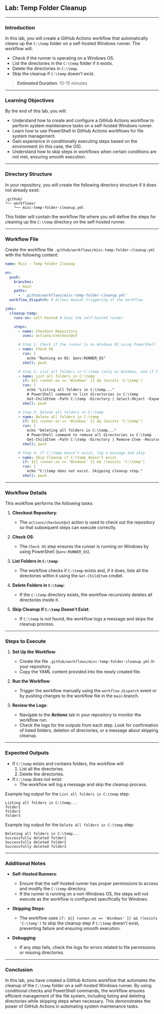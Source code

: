 ## Lab: Temp Folder Cleanup

---

### **Introduction**

In this lab, you will create a GitHub Actions workflow that automatically cleans up the `C:\temp` folder on a self-hosted Windows runner. The workflow will:

- Check if the runner is operating on a Windows OS.
- List the directories in the `C:\temp` folder if it exists.
- Delete the directories in `C:\temp`.
- Skip the cleanup if `C:\temp` doesn't exist.

> **Estimated Duration**: 10-15 minutes

---

### **Learning Objectives**

By the end of this lab, you will:

- Understand how to create and configure a GitHub Actions workflow to perform system maintenance tasks on a self-hosted Windows runner.
- Learn how to use PowerShell in GitHub Actions workflows for file system management.
- Gain experience in conditionally executing steps based on the environment (in this case, the OS).
- Understand how to skip steps in workflows when certain conditions are not met, ensuring smooth execution.

---

### **Directory Structure**

In your repository, you will create the following directory structure if it does not already exist:

```plaintext
.github/
└── workflows/
    └── misc-temp-folder-cleanup.yml
```

This folder will contain the workflow file where you will define the steps for cleaning up the `C:\temp` directory on the self-hosted runner.

---

### **Workflow File**

Create the workflow file `.github/workflows/misc-temp-folder-cleanup.yml` with the following content:

```yaml
name: Misc - Temp Folder Cleanup

on:
  push:
    branches:
      - main
    paths:
      - '.github/workflows/misc-temp-folder-cleanup.yml'
  workflow_dispatch: # Allows manual triggering of the workflow

jobs:
  cleanup-temp:
    runs-on: self-hosted # Uses the self-hosted runner

    steps:
      - name: Checkout Repository
        uses: actions/checkout@v3

      # Step 1: Check if the runner is on Windows OS using PowerShell
      - name: Check OS
        run: |
          echo "Running on OS: $env:RUNNER_OS"
        shell: pwsh

      # Step 2: List all folders in C:\temp (only on Windows, and if C:\temp exists)
      - name: List all folders in C:\temp
        if: ${{ runner.os == 'Windows' }} && (exists 'C:\temp')
        run: |
          echo "Listing all folders in C:\temp..."
          # PowerShell command to list directories in C:\temp
          Get-ChildItem -Path C:\temp -Directory | Select-Object -ExpandProperty Name
        shell: pwsh

      # Step 3: Delete all folders in C:\temp
      - name: Delete all folders in C:\temp
        if: ${{ runner.os == 'Windows' }} && (exists 'C:\temp')
        run: |
          echo "Deleting all folders in C:\temp..."
          # PowerShell command to remove all directories in C:\temp
          Get-ChildItem -Path C:\temp -Directory | Remove-Item -Recurse -Force
        shell: pwsh

      # Step 4: If C:\temp doesn't exist, log a message and skip
      - name: Skip Cleanup if C:\temp doesn't exist
        if: ${{ runner.os == 'Windows' }} && !(exists 'C:\temp')
        run: |
          echo "C:\temp does not exist. Skipping cleanup step."
        shell: pwsh
```

---

### **Workflow Details**

This workflow performs the following tasks:

1. **Checkout Repository**:

   - The `actions/checkout@v3` action is used to check out the repository so that subsequent steps can execute correctly.

2. **Check OS**:

   - The `Check OS` step ensures the runner is running on Windows by using PowerShell (`$env:RUNNER_OS`).

3. **List Folders in `C:\temp`**:

   - The workflow checks if `C:\temp` exists and, if it does, lists all the directories within it using the `Get-ChildItem` cmdlet.

4. **Delete Folders in `C:\temp`**:

   - If the `C:\temp` directory exists, the workflow recursively deletes all directories inside it.

5. **Skip Cleanup if `C:\temp` Doesn’t Exist**:
   - If `C:\temp` is not found, the workflow logs a message and skips the cleanup process.

---

### **Steps to Execute**

1. **Set Up the Workflow**:

   - Create the file `.github/workflows/misc-temp-folder-cleanup.yml` in your repository.
   - Copy the YAML content provided into the newly created file.

2. **Run the Workflow**:

   - Trigger the workflow manually using the `workflow_dispatch` event or by pushing changes to the workflow file in the `main` branch.

3. **Review the Logs**:

   - Navigate to the **Actions** tab in your repository to monitor the workflow run.
   - Check the logs for the outputs from each step. Look for confirmation of listed folders, deletion of directories, or a message about skipping cleanup.

---

### **Expected Outputs**

- If `C:\temp` exists and contains folders, the workflow will:
  1. List all the directories.
  2. Delete the directories.
- If `C:\temp` does not exist:
  - The workflow will log a message and skip the cleanup process.

Example log output for the `List all folders in C:\temp` step:

```plaintext
Listing all folders in C:\temp...
folder1
folder2
folder3
```

Example log output for the `Delete all folders in C:\temp` step:

```plaintext
Deleting all folders in C:\temp...
Successfully deleted folder1
Successfully deleted folder2
Successfully deleted folder3
```

---

### **Additional Notes**

- **Self-Hosted Runners**:

  - Ensure that the self-hosted runner has proper permissions to access and modify the `C:\temp` directory.
  - If the runner is running on a non-Windows OS, the steps will not execute as the workflow is configured specifically for Windows.

- **Skipping Steps**:

  - The workflow uses `if: ${{ runner.os == 'Windows' }} && !(exists 'C:\temp')` to skip the cleanup step if `C:\temp` doesn't exist, preventing failure and ensuring smooth execution.

- **Debugging**:
  - If any step fails, check the logs for errors related to file permissions or missing directories.

---

### **Conclusion**

In this lab, you have created a GitHub Actions workflow that automates the cleanup of the `C:\temp` folder on a self-hosted Windows runner. By using conditional checks and PowerShell commands, the workflow ensures efficient management of the file system, including listing and deleting directories while skipping steps when necessary. This demonstrates the power of GitHub Actions in automating system maintenance tasks.
